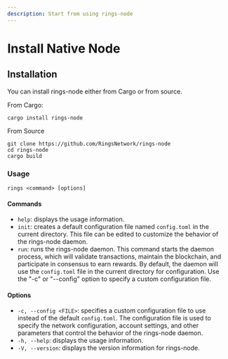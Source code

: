 ```yaml
---
description: Start from using rings-node
---
```


# Install Native Node

## Installation

You can install rings-node either from Cargo or from source.

From Cargo:

```
cargo install rings-node
```

From Source

```
git clone https://github.com/RingsNetwork/rings-node
cd rings-node
cargo build
```

### Usage

```
rings <command> [options]
```

#### Commands

* `help`: displays the usage information.
* `init`: creates a default configuration file named `config.toml` in the current directory. This file can be edited to customize the behavior of the rings-node daemon.
* `run`: runs the rings-node daemon. This command starts the daemon process, which will validate transactions, maintain the blockchain, and participate in consensus to earn rewards. By default, the daemon will use the `config.toml` file in the current directory for configuration. Use the "-c" or "--config" option to specify a custom configuration file.

#### Options

* `-c, --config <FILE>`: specifies a custom configuration file to use instead of the default `config.toml`. The configuration file is used to specify the network configuration, account settings, and other parameters that control the behavior of the rings-node daemon.
* `-h, --help`: displays the usage information.
* `-V, --version`: displays the version information for rings-node.
